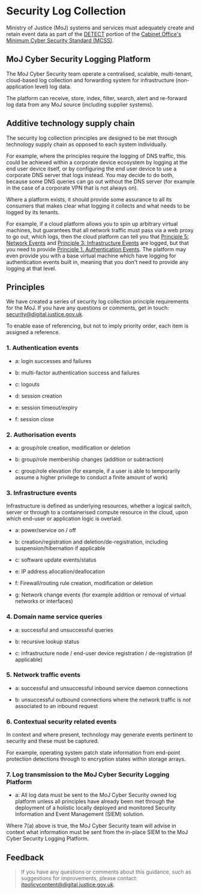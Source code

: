 # Security Log Collection

Ministry of Justice \(MoJ\) systems and services must adequately create and retain event data as part of the [DETECT](identify-protect-detect-respond-recover.md#) portion of the [Cabinet Office's Minimum Cyber Security Standard \(MCSS\)](https://www.gov.uk/government/publications/the-minimum-cyber-security-standard).

## MoJ Cyber Security Logging Platform

The MoJ Cyber Security team operate a centralised, scalable, multi-tenant, cloud-based log collection and forwarding system for infrastructure \(non-application level\) log data.

The platform can receive, store, index, filter, search, alert and re-forward log data from any MoJ source \(including supplier systems\).

## Additive technology supply chain

The security log collection principles are designed to be met through technology supply chain as opposed to each system individually.

For example, where the principles require the logging of DNS traffic, this could be achieved within a corporate device ecosystem by logging at the end user device itself, or by configuring the end user device to use a corporate DNS server that logs instead. You may decide to do both, because some DNS queries can go out without the DNS server \(for example in the case of a corporate VPN that is not always on\).

Where a platform exists, it should provide some assurance to all its consumers that makes clear what logging it collects and what needs to be logged by its tenants.

For example, if a cloud platform allows you to spin up arbitrary virtual machines, but guarantees that all network traffic must pass via a web proxy to go out, which logs, then the cloud platform can tell you that [Principle 5: Network Events](#network-traffic-events) and [Principle 3: Infrastructure Events](#infrastructure-events) are logged, but that you need to provide [Principle 1. Authentication Events](#authentication-events). The platform may even provide you with a base virtual machine which have logging for authentication events built in, meaning that you don't need to provide any logging at that level.

## Principles

We have created a series of security log collection principle requirements for the MoJ. If you have any questions or comments, get in touch: [security@digital.justice.gov.uk](mailto:security@digital.justice.gov.uk).

To enable ease of referencing, but not to imply priority order, each item is assigned a reference.

### 1. Authentication events

-   a: login successes and failures

-   b: multi-factor authentication success and failures

-   c: logouts

-   d: session creation

-   e: session timeout/expiry

-   f: session close


### 2. Authorisation events

-   a: group/role creation, modification or deletion

-   b: group/role membership changes \(addition or subtraction\)

-   c: group/role elevation \(for example, if a user is able to temporarily assume a higher privilege to conduct a finite amount of work\)


### 3. Infrastructure events

Infrastructure is defined as underlying resources, whether a logical switch, server or through to a containerised compute resource in the cloud, upon which end-user or application logic is overlaid.

-   a: power/service on / off

-   b: creation/registration and deletion/de-registration, including suspension/hibernation if applicable

-   c: software update events/status

-   e: IP address allocation/deallocation

-   f: Firewall/routing rule creation, modification or deletion

-   g: Network change events \(for example addition or removal of virtual networks or interfaces\)


### 4. Domain name service queries

-   a: successful and unsuccessful queries

-   b: recursive lookup status

-   c: infrastructure node / end-user device registration / de-registration \(if applicable\)


### 5. Network traffic events

-   a: successful and unsuccessful inbound service daemon connections

-   b: unsuccessful outbound connections where the network traffic is *not* associated to an inbound request


### 6. Contextual security related events

In context and where present, technology may generate events pertinent to security and these must be captured.

For example, operating system patch state information from end-point protection detections through to encryption states within storage arrays.

### 7. Log transmission to the MoJ Cyber Security Logging Platform

-   a: All log data must be sent to the MoJ Cyber Security owned log platform unless all principles have already been met through the deployment of a holistic locally deployed and monitored Security Information and Event Management \(SIEM\) solution.


Where 7\(a\) above is true, the MoJ Cyber Security team will advise in context what information must be sent from the in-place SIEM to the MoJ Cyber Security Logging Platform.

## Feedback

> If you have any questions or comments about this guidance, such as suggestions for improvements, please contact: [itpolicycontent@digital.justice.gov.uk](mailto:itpolicycontent@digital.justice.gov.uk).

